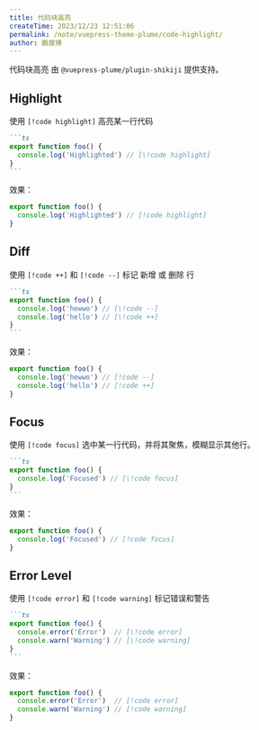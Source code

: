 ```yaml
---
title: 代码块高亮
createTime: 2023/12/23 12:51:06
permalink: /note/vuepress-theme-plume/code-highlight/
author: 鹏展博
---
```


代码块高亮 由 `@vuepress-plume/plugin-shikiji` 提供支持。

## Highlight

使用 `[!code highlight]` 高亮某一行代码

````md
```ts
export function foo() {
  console.log('Highlighted') // [\!code highlight]
}
```
````

效果：
```ts
export function foo() {
  console.log('Highlighted') // [!code highlight]
}
```

## Diff

使用 `[!code ++]` 和 `[!code --]` 标记 新增 或 删除 行

````md
```ts
export function foo() {
  console.log('hewwo') // [\!code --]
  console.log('hello') // [\!code ++]
}
```
````

效果：
```ts
export function foo() {
  console.log('hewwo') // [!code --]
  console.log('hello') // [!code ++]
}
```

## Focus

使用 `[!code focus]` 选中某一行代码，并将其聚焦，模糊显示其他行。

````md
```ts
export function foo() {
  console.log('Focused') // [\!code focus]
}
```
````

效果：
```ts
export function foo() {
  console.log('Focused') // [!code focus]
}
```

## Error Level

使用 `[!code error]` 和 `[!code warning]` 标记错误和警告

````md
```ts
export function foo() {
  console.error('Error')  // [\!code error]
  console.warn('Warning') // [\!code warning]
}
```
````

效果：
```ts
export function foo() {
  console.error('Error')  // [!code error]
  console.warn('Warning') // [!code warning]
}
```
